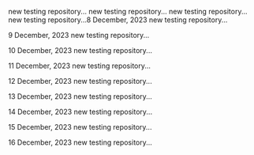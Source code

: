 new testing repository...
new testing repository...
new testing repository...
new testing repository...8 December, 2023
new testing repository...

9 December, 2023
new testing repository...

10 December, 2023
new testing repository...

11 December, 2023
new testing repository...

12 December, 2023
new testing repository...

13 December, 2023
new testing repository...

14 December, 2023
new testing repository...

15 December, 2023
new testing repository...

16 December, 2023
new testing repository...